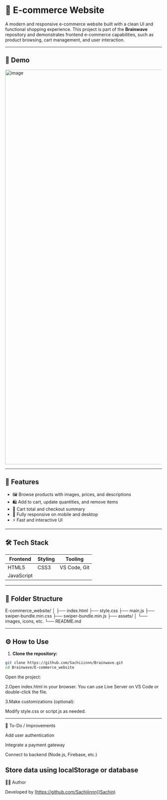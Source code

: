 # 🛒 E-commerce Website

A modern and responsive e-commerce website built with a clean UI and functional shopping experience. This project is part of the **Brainwave** repository and demonstrates frontend e-commerce capabilities, such as product browsing, cart management, and user interaction.

---

## 📸 Demo

<img width="2542" height="1267" alt="image" src="https://github.com/user-attachments/assets/d821f6d9-2cc6-4f71-ac8c-57a12005a1c4" />


---

## 🚀 Features

- 🖼️ Browse products with images, prices, and descriptions  
- 🛍️ Add to cart, update quantities, and remove items  
- 🧮 Cart total and checkout summary  
- 📱 Fully responsive on mobile and desktop  
- ⚡ Fast and interactive UI  

---

## 🛠️ Tech Stack

| Frontend    | Styling                    | Tooling         |
|-------------|----------------------------|------------------|
| HTML5       | CSS3                       | VS Code, Git     |
| JavaScript  |                            |                  |


---

## 📂 Folder Structure

E-commerce_website/
│
├── index.html
├── style.css
├── main.js
├── swiper-bundle.min.css
├── swiper-bundle.min.js
├── assets/
│ └── images, icons, etc.
└── README.md


---

## ⚙️ How to Use

1. **Clone the repository:**

```bash
git clone https://github.com/Sachiiinnn/Brainwave.git
cd Brainwave/E-commerce_website
```
Open the project:

2.Open index.html in your browser. You can use Live Server on VS Code or double-click the file.

3.Make customizations (optional):

Modify style.css or script.js as needed.

---
📌 To-Do / Improvements

 Add user authentication

 Integrate a payment gateway

 Connect to backend (Node.js, Firebase, etc.)

 Store data using localStorage or database
 ---


🙋‍♂️ Author

Developed by [https://github.com/Sachiiinnn](Sachin)

